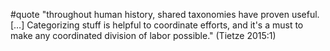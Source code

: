 #quote  "throughout human history, shared taxonomies have proven useful. […] Categorizing stuff is helpful to coordinate efforts, and it's a must to make any coordinated division of labor possible." (Tietze 2015:1)